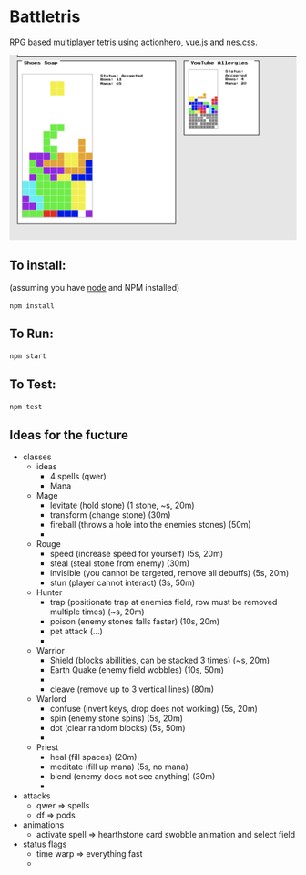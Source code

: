 # Battletris

RPG based multiplayer tetris using actionhero, vue.js and nes.css.

![battletirs](https://github.com/tschuck/battletris/raw/master/img/sample.png)

## To install:
(assuming you have [node](http://nodejs.org/) and NPM installed)

`npm install`

## To Run:
`npm start`

## To Test:
`npm test`


## Ideas for the fucture
- classes
  - ideas
    - 4 spells (qwer)
    - Mana
  - Mage
    - levitate (hold stone) (1 stone, ~s, 20m)
    - transform (change stone) (30m)
    - fireball (throws a hole into the enemies stones) (50m)
    - 
  - Rouge
    - speed (increase speed for yourself) (5s, 20m)
    - steal (steal stone from enemy) (30m)
    - invisible (you cannot be targeted, remove all debuffs) (5s, 20m)
    - stun (player cannot interact) (3s, 50m)
  - Hunter
    - trap (positionate trap at enemies field, row must be removed multiple times) (~s, 20m)
    - poison (enemy stones falls faster) (10s, 20m)
    - pet attack (...)
    -
  - Warrior
    - Shield (blocks abillities, can be stacked 3 times) (~s, 20m)
    - Earth Quake (enemy field wobbles) (10s, 50m)
    - 
    - cleave (remove up to 3 vertical lines) (80m)
  - Warlord
    - confuse (invert keys, drop does not working) (5s, 20m)
    - spin (enemy stone spins) (5s, 20m)
    - dot (clear random blocks) (5s, 50m)
    - 
  - Priest
    - heal (fill spaces) (20m)
    - meditate (fill up mana) (5s, no mana)
    - blend (enemy does not see anything) (30m)
    - 
- attacks
  - qwer => spells
  - df => pods
- animations
  - activate spell => hearthstone card swobble animation and select field
- status flags
  - time warp => everything fast
  - 
